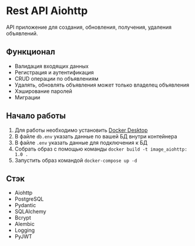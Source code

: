 # Rest API Aiohttp

API приложение для создания, обновления, получения, удаления объявлений.

## Функционал

- Валидация входящих данных
- Регистрация и аутентификация
- CRUD операции по объявлениям
- Удалять, обновлять объявления может только владелец объявления
- Хэширование паролей
- Миграции

## Начало работы

1. Для работы необходимо установить [Docker Desktop](https://www.docker.com/products/docker-desktop/)
2. В файле ```db.env``` указать данные по вашей БД внутри контейнера
3. В файле ```.env``` указать данные для подключения к БД
4. Собрать образ с помощью команды ```docker build -t image_aiohttp: 1.0 .```
5. Запустить образ командой ```docker-compose up -d```

## Стэк

- Aiohttp
- PostgreSQL
- Pydantic
- SQLAlchemy
- Bcrypt
- Alembic
- Logging
- PyJWT